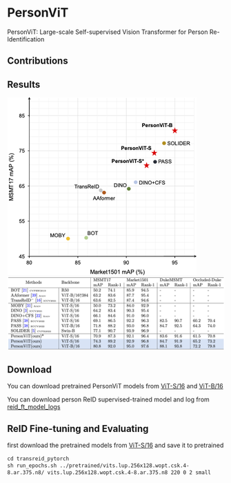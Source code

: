 # PersonViT
PersonViT: Large-scale Self-supervised Vision Transformer for Person Re-Identification

## Contributions
## Results
![PersonViT](pics/sota_pic.png)
![PersonViT-tb](pics/sota_table.png)
## Download
You can download pretrained PersonViT models from [ViT-S/16](https://huggingface.co/lakeAGI/PersonViT/tree/main/vits.lup.256x128.wopt.csk.4-8.ar.375.n8) and [ViT-B/16](https://huggingface.co/lakeAGI/PersonViT/tree/main/vitb.lup.256x128.wopt.csk.4-8.ar.375.n8)

You can download person ReID supervised-trained model and log from [reid_ft_model_logs](https://huggingface.co/lakeAGI/PersonViTReID)

## ReID Fine-tuning and  Evaluating
first download the pretrained models from [ViT-S/16](https://huggingface.co/lakeAGI/PersonViT/tree/main/vits.lup.256x128.wopt.csk.4-8.ar.375.n8) and save it to pretrained
```shell
cd transreid_pytorch
sh run_epochs.sh ../pretrained/vits.lup.256x128.wopt.csk.4-8.ar.375.n8/ vits.lup.256x128.wopt.csk.4-8.ar.375.n8 220 0 2 small
```
